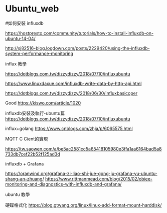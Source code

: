 # Ubuntu_web
#如何安裝 influxdb 

https://hostpresto.com/community/tutorials/how-to-install-influxdb-on-ubuntu-14-04/

http://sj82516-blog.logdown.com/posts/2229420/using-the-influxdb-system-performance-monitoring

influx 教學

https://dotblogs.com.tw/dizzydizzy/2018/07/10/influxubuntu

https://www.linuxdaxue.com/influxdb-write-data-by-http-api.html

https://dotblogs.com.tw/dizzydizzy/2018/06/30/influxbasicoper

Good
https://kiswo.com/article/1020

influxdb安裝及執行-ubuntu篇
https://dotblogs.com.tw/dizzydizzy/2018/07/10/influxubuntu

influx+golang
https://www.cnblogs.com/zhja/p/6065575.html

MQTT C Cient的實現

https://tw.saowen.com/a/be5ac2581cc5a65418105980e3ffa1aa6164bad5a8733db7cef22b52f125ad3d

influxdb + Grafana

https://oranwind.org/grafana-zi-liao-shi-jue-gong-ju-grafana-yu-ubuntu-shang-an-zhuang/
https://www.rittmanmead.com/blog/2015/02/obiee-monitoring-and-diagnostics-with-influxdb-and-grafana/


ubuntu 教學

硬碟格式化
https://blog.gtwang.org/linux/linux-add-format-mount-harddisk/
